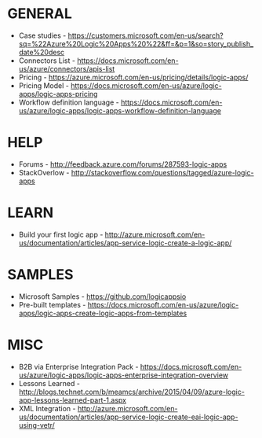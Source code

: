 # GENERAL
* Case studies - https://customers.microsoft.com/en-us/search?sq=%22Azure%20Logic%20Apps%20%22&ff=&p=1&so=story_publish_date%20desc
* Connectors List - https://docs.microsoft.com/en-us/azure/connectors/apis-list
* Pricing - https://azure.microsoft.com/en-us/pricing/details/logic-apps/
* Pricing Model - https://docs.microsoft.com/en-us/azure/logic-apps/logic-apps-pricing
* Workflow definition language - https://docs.microsoft.com/en-us/azure/logic-apps/logic-apps-workflow-definition-language

# HELP
* Forums - http://feedback.azure.com/forums/287593-logic-apps
* StackOverlow - http://stackoverflow.com/questions/tagged/azure-logic-apps

# LEARN
* Build your first logic app - http://azure.microsoft.com/en-us/documentation/articles/app-service-logic-create-a-logic-app/

# SAMPLES
* Microsoft Samples - https://github.com/logicappsio
* Pre-built templates - https://docs.microsoft.com/en-us/azure/logic-apps/logic-apps-create-logic-apps-from-templates

# MISC
* B2B via Enterprise Integration Pack - https://docs.microsoft.com/en-us/azure/logic-apps/logic-apps-enterprise-integration-overview
* Lessons Learned - http://blogs.technet.com/b/meamcs/archive/2015/04/09/azure-logic-app-lessons-learned-part-1.aspx
* XML Integration - http://azure.microsoft.com/en-us/documentation/articles/app-service-logic-create-eai-logic-app-using-vetr/

